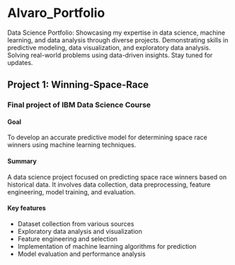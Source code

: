 # Alvaro_Portfolio
Data Science Portfolio: Showcasing my expertise in data science, machine learning, and data analysis through diverse projects. Demonstrating skills in predictive modeling, data visualization, and exploratory data analysis. Solving real-world problems using data-driven insights. Stay tuned for updates.

## Project 1: Winning-Space-Race
### Final project of IBM Data Science Course 
#### Goal 
To develop an accurate predictive model for determining space race winners using machine learning techniques.
#### Summary 
A data science project focused on predicting space race winners based on historical data. It involves data collection, data preprocessing, feature engineering, model training, and evaluation.
#### Key features
* Dataset collection from various sources
* Exploratory data analysis and visualization
* Feature engineering and selection
* Implementation of machine learning algorithms for prediction
* Model evaluation and performance analysis
